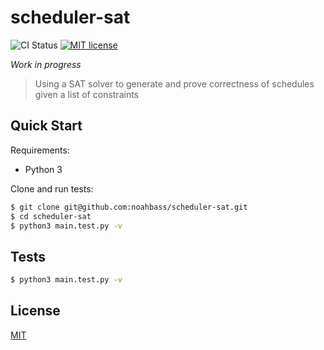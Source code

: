 # scheduler-sat

![CI Status](https://github.com/noahbass/scheduler-sat/workflows/ci/badge.svg)
[![MIT license](https://img.shields.io/github/license/noahbass/scheduler-sat.svg)](http://opensource.org/licenses/MIT)

*Work in progress*

> Using a SAT solver to generate and prove correctness of schedules given a list of constraints

## Quick Start

Requirements:

- Python 3

Clone and run tests:

```sh
$ git clone git@github.com:noahbass/scheduler-sat.git
$ cd scheduler-sat
$ python3 main.test.py -v
```

## Tests

```sh
$ python3 main.test.py -v
```

## License

[MIT](LICENSE)
